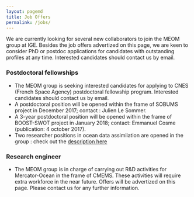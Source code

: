 ```yaml
---
layout: pagemd
title: Job Offers
permalink: /jobs/
---
```


We are currently looking for several new collaborators to join the MEOM group at IGE. Besides the job offers advertized on this page, we are keen to consider PhD or postdoc applications for candidates with outstanding profiles at any time.  Interested candidates should contact us by email. 

### Postdoctoral fellowships 
 - The MEOM group is seeking interested candidates for applying to CNES (French Space Agency) postdoctoral fellowship program. Interested candidates should contact us by email.
 - A postdoctoral position will be opened within the frame of SOBUMS project in December 2017; contact : Julien Le Sommer.
 - A 3-year postdoctoral position will be opened within the frame of BOOST-SWOT project in January 2018; contact: Emmanuel Cosme (publication: 4 october 2017).
 - Two researcher positions in ocean data assimilation are opened in the group : check out the [description here](https://mycore.core-cloud.net/public.php?service=files&t=5463a9d9117844b956a69715f2d27d00)

### Research engineer
 - The MEOM group is in charge of carrying out R&D activities for Mercator-Ocean in the frame of CMEMS. These activities will require extra workforce in the near future. Offers will be advertized on this page. Please contact us for any further information.
